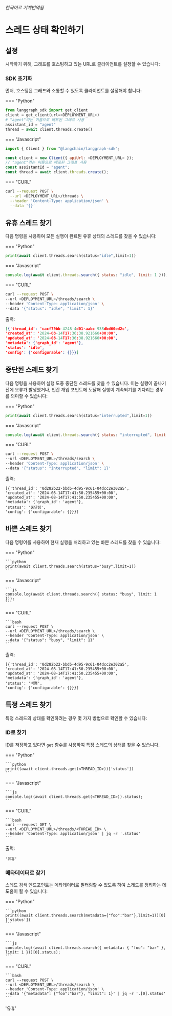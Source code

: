 _한국어로 기계번역됨_

# 스레드 상태 확인하기

## 설정

시작하기 위해, 그래프를 호스팅하고 있는 URL로 클라이언트를 설정할 수 있습니다:

### SDK 초기화

먼저, 호스팅된 그래프와 소통할 수 있도록 클라이언트를 설정해야 합니다:

=== "Python"

```python
from langgraph_sdk import get_client
client = get_client(url=<DEPLOYMENT_URL>)
# "agent"라는 이름으로 배포된 그래프 사용
assistant_id = "agent"
thread = await client.threads.create()
```

=== "Javascript"

```js
import { Client } from "@langchain/langgraph-sdk";

const client = new Client({ apiUrl: <DEPLOYMENT_URL> });
// "agent"라는 이름으로 배포된 그래프 사용
const assistantId = "agent";
const thread = await client.threads.create();
```

=== "CURL"

```bash
curl --request POST \
  --url <DEPLOYMENT_URL>/threads \
  --header 'Content-Type: application/json' \
  --data '{}'
```

## 유휴 스레드 찾기

다음 명령을 사용하여 모든 실행이 완료된 유휴 상태의 스레드를 찾을 수 있습니다:

=== "Python"

```python
print(await client.threads.search(status="idle",limit=1))
```

=== "Javascript"

```js
console.log(await client.threads.search({ status: "idle", limit: 1 }));
```

=== "CURL"

```bash
curl --request POST \  
--url <DEPLOYMENT_URL>/threads/search \
--header 'Content-Type: application/json' \
--data '{"status": "idle", "limit": 1}'
```

출력:

```json
[{'thread_id': 'cacf79bb-4248-4d01-aabc-938dbd60ed2c',
'created_at': '2024-08-14T17:36:38.921660+00:00',
'updated_at': '2024-08-14T17:36:38.921660+00:00',
'metadata': {'graph_id': 'agent'},
'status': 'idle',
'config': {'configurable': {}}}]
```

## 중단된 스레드 찾기

다음 명령을 사용하여 실행 도중 중단된 스레드를 찾을 수 있습니다. 이는 실행이 끝나기 전에 오류가 발생했거나, 인간 개입 포인트에 도달해 실행이 계속되기를 기다리는 경우를 의미할 수 있습니다:

=== "Python"

```python
print(await client.threads.search(status="interrupted",limit=1))
```

=== "Javascript"

```js
console.log(await client.threads.search({ status: "interrupted", limit: 1 }));
```

=== "CURL"

```bash
curl --request POST \  
--url <DEPLOYMENT_URL>/threads/search \
--header 'Content-Type: application/json' \
--data '{"status": "interrupted", "limit": 1}'
```

출력:

    [{'thread_id': '0d282b22-bbd5-4d95-9c61-04dcc2e302a5',
    'created_at': '2024-08-14T17:41:50.235455+00:00',
    'updated_at': '2024-08-14T17:41:50.235455+00:00',
    'metadata': {'graph_id': 'agent'},
    'status': '중단됨',
    'config': {'configurable': {}}}]
    
## 바쁜 스레드 찾기

다음 명령어를 사용하여 현재 실행을 처리하고 있는 바쁜 스레드를 찾을 수 있습니다:

=== "Python"

    ```python
    print(await client.threads.search(status="busy",limit=1))
    ```

=== "Javascript"

    ```js
    console.log(await client.threads.search({ status: "busy", limit: 1 }));
    ```

=== "CURL"

    ```bash
    curl --request POST \  
    --url <DEPLOYMENT_URL>/threads/search \
    --header 'Content-Type: application/json' \
    --data '{"status": "busy", "limit": 1}'
    ```

출력:

    [{'thread_id': '0d282b22-bbd5-4d95-9c61-04dcc2e302a5',
    'created_at': '2024-08-14T17:41:50.235455+00:00',
    'updated_at': '2024-08-14T17:41:50.235455+00:00',
    'metadata': {'graph_id': 'agent'},
    'status': '바쁨',
    'config': {'configurable': {}}}]

## 특정 스레드 찾기

특정 스레드의 상태를 확인하려는 경우 몇 가지 방법으로 확인할 수 있습니다:

### ID로 찾기

ID를 저장하고 있다면 `get` 함수를 사용하여 특정 스레드의 상태를 찾을 수 있습니다.

=== "Python"

    ```python
    print((await client.threads.get(<THREAD_ID>))['status'])
    ```

=== "Javascript"

    ```js
    console.log((await client.threads.get(<THREAD_ID>)).status);
    ```

=== "CURL"

    ```bash
    curl --request GET \ 
    --url <DEPLOYMENT_URL>/threads/<THREAD_ID> \
    --header 'Content-Type: application/json' | jq -r '.status'
    ```

출력:

    '유휴'

### 메타데이터로 찾기

스레드 검색 엔드포인트는 메타데이터로 필터링할 수 있도록 하여 스레드를 정리하는 데 도움이 될 수 있습니다:

=== "Python"

    ```python
    print((await client.threads.search(metadata={"foo":"bar"},limit=1))[0]['status'])
    ```

=== "Javascript"

    ```js
    console.log((await client.threads.search({ metadata: { "foo": "bar" }, limit: 1 }))[0].status);
    ```

=== "CURL"

    ```bash
    curl --request POST \  
    --url <DEPLOYMENT_URL>/threads/search \
    --header 'Content-Type: application/json' \
    --data '{"metadata": {"foo":"bar"}, "limit": 1}' | jq -r '.[0].status'
    ```

'유휴'